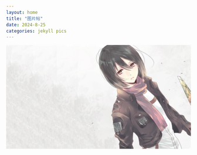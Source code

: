 ```yaml
---
layout: home
title: "图片帖"
date: 2024-8-25 
categories: jekyll pics
---
```

![三笠][sanli]


[sanli]: /image/imgs/sanli.jpg